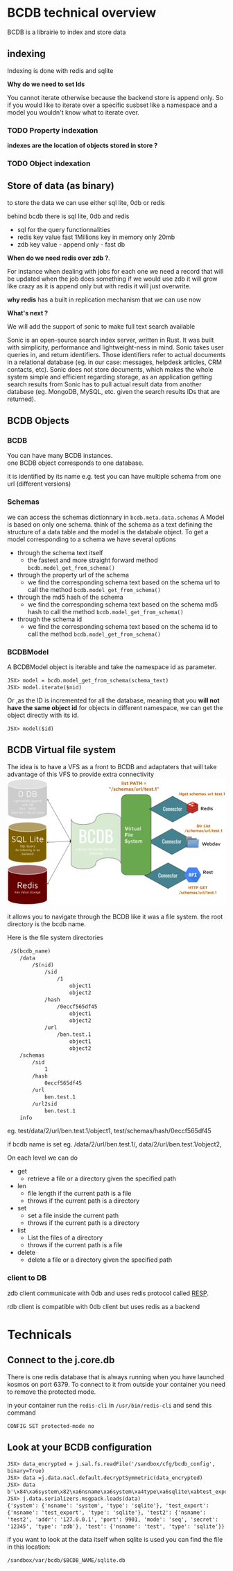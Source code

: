 # BCDB technical overview

BCDB is a librairie to index and store data

## indexing
Indexing is done with redis and sqlite

__Why do we need to set Ids__

You cannot iterate otherwise because the backend store is append only. So if you would like to iterate over a specific susbset like a namespace and a model you wouldn't know what to iterate over.
### TODO Property indexation
__indexes are the location of objects stored in store ?__
### TODO Object indexation

## Store of data (as binary)
to store the data we can use either sql lite, 0db or redis


behind bcdb there is sql lite, 0db and redis
* sql for the query functionnalities
* redis key value fast 1Millions key in memory only 20mb
* zdb key value - append only - fast db

__When do we need redis over zdb ?__. 

For instance when dealing with jobs for each one we need a record that will be updated when the job
 does something if we would use zdb it will grow like crazy as it is append only but with redis it will just overwrite. 

__why redis__
has a built in replication mechanism that we can use now

__What's next ?__

We will add the support of sonic to make full text search available

Sonic is an open-source search index server, written in Rust. It was built with simplicity, performance and lightweight-ness in mind. Sonic takes user queries in, and return identifiers. Those identifiers refer to actual documents in a relational database (eg. in our case: messages, helpdesk articles, CRM contacts, etc). Sonic does not store documents, which makes the whole system simple and efficient regarding storage, as an application getting search results from Sonic has to pull actual result data from another database (eg. MongoDB, MySQL, etc. given the search results IDs that are returned).

## BCDB Objects
### BCDB
You can have many BCDB instances.  
one BCDB object corresponds to one database. 

it is identified by its name e.g. test
you can have multiple schema from one url (different versions)

### Schemas  
we can access the schemas dictionnary in `bcdb.meta.data.schemas`
A Model is based on only one schema. think of the schema as a text defining the structure 
of a data table and the model is the databale object.
To get a model corresponding to a schema we have several options 
* through the schema text itself 
    * the fastest and more straight forward method  `bcdb.model_get_from_schema()`
* through the property url of the schema  
    * we find the corresponding schema text based on the schema url to call the method `bcdb.model_get_from_schema()`
* through the md5 hash of the schema  
    * we find the corresponding schema text based on the schema md5 hash to call the method `bcdb.model_get_from_schema()`
* through the schema id 
    * we find the corresponding schema text based on the schema id to call the method `bcdb.model_get_from_schema()`

### BCDBModel
A BCDBModel object is iterable and take the namespace id as parameter.
```
JSX> model = bcdb.model_get_from_schema(schema_text)
JSX> model.iterate($nid)
```
Or ,as the ID is incremented for all the database, meaning that you __will not have the same object id__ for objects in different namespace, we can get the object directly with its id.
```
JSX> model($id)
```


## BCDB Virtual file system
The idea is to have a VFS as a front to BCDB and adaptaters that will take advantage of this VFS to provide extra connectivity
![VFS](images/BCDB_VFS.png)

it allows you to navigate through the BCDB like it was a file system.
the root directory is the bcdb name.


Here is the file system directories
```
 /$(bcdb_name)
    /data
        /$(nid)
            /sid
                /1
                    object1
                    object2
            /hash
                /0eccf565df45
                    object1
                    object2
            /url
                /ben.test.1
                    object1
                    object2
    /schemas
        /sid
            1
        /hash
            0eccf565df45
        /url
            ben.test.1
        /url2sid
            ben.test.1
    info
```   
eg. test/data/2/url/ben.test.1/object1, test/schemas/hash/0eccf565df45 

if bcdb name is set eg. /data/2/url/ben.test.1/, data/2/url/ben.test.1/object2,

On each level we can do 
- get 
    - retrieve a file or a directory given the specified path
- len
    - file length if the current path is a file
    - throws if the current path is a directory
- set
    - set a file inside the current path
    - throws if the current path is a directory
- list 
    - List the files of a directory
    - throws if the current path is a file
- delete
    - delete a file or a directory given the specified path

  

### client to DB
zdb client communicate with 0db and uses redis  protocol  called [RESP](https://redis.io/topics/protocol).

rdb client is compatible with 0db client but uses redis as a backend 


 

# Technicals
## Connect to the j.core.db
There is one redis database that is always running when you have launched kosmos
on port 6379. To connect to it from outside your container you need to remove the protected mode.

in your container run the `redis-cli` in `/usr/bin/redis-cli`
and send this command
```
CONFIG SET protected-mode no
```
## Look at your BCDB configuration
```
JSX> data_encrypted = j.sal.fs.readFile('/sandbox/cfg/bcdb_config', binary=True)
JSX> data =j.data.nacl.default.decryptSymmetric(data_encrypted)
JSX> data
b'\x84\xa6system\x82\xa6nsname\xa6system\xa4type\xa6sqlite\xabtest_export\x82\xa6nsname\xabtest_export\xa4type\xa6sqlite\xa5test2\x86\xa6nsname\xa5test2\xa4addr\xa9127.0.0.1\xa4port\xcd&\xad\xa4mode\xa3seq\xa6secret\xa512345\xa4type\xa3zdb\xa4test\x82\xa6nsname\xa4test\xa4type\xa6sqlite'
JSX> j.data.serializers.msgpack.loads(data)
{'system': {'nsname': 'system', 'type': 'sqlite'}, 'test_export': {'nsname': 'test_export', 'type': 'sqlite'}, 'test2': {'nsname': 'test2', 'addr': '127.0.0.1', 'port': 9901, 'mode': 'seq', 'secret': '12345', 'type': 'zdb'}, 'test': {'nsname': 'test', 'type': 'sqlite'}}
```
if you want to look at the data itself when sqlite is used you can find the file in this location:
```
/sandbox/var/bcdb/$BCDB_NAME/sqlite.db
```
